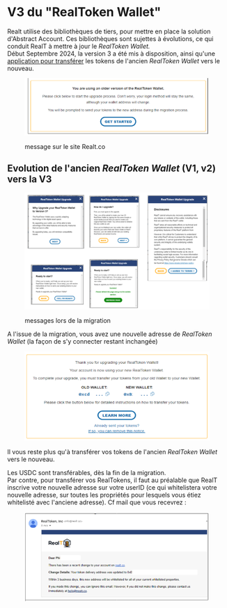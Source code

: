 # V3 du "RealToken Wallet"

Realt utilise des bibliothèques de tiers, pour mettre en place la solution d'Abstract Account. Ces bibliothèques sont sujettes à évolutions, ce qui conduit RealT à mettre à jour le _RealToken Wallet._\
Début Septembre 2024, la version 3 a été mis à disposition, ainsi qu'une [application pour transférer](application-de-transfert-a-partir-du-realtoken-wallet.md) les tokens de l'ancien _RealToken Wallet_ vers le nouveau.

<figure><img src="../../.gitbook/assets/image.png" alt="" width="509"><figcaption><p>message sur le site Realt.co</p></figcaption></figure>

## Evolution  de l'ancien _RealToken Wallet_ (V1, v2) vers la V3

<figure><img src="../../.gitbook/assets/image (1).png" alt=""><figcaption><p>messages lors de la migration</p></figcaption></figure>

A l'issue de la migration, vous avez une nouvelle adresse de _RealToken Wallet_ (la façon de s'y connecter restant inchangée)&#x20;

<figure><img src="../../.gitbook/assets/image (2).png" alt="" width="506"><figcaption></figcaption></figure>

Il vous reste plus qu'à transférer vos tokens de l'ancien _RealToken Wallet_ vers le nouveau.

Les USDC sont transférables, dès la fin de la migration. \
Par contre, pour transférer vos RealTokens, il faut au préalable que RealT inscrive votre nouvelle adresse sur votre userID (ce qui whitelistera votre nouvelle adresse, sur toutes les propriétés pour lesquels vous étiez whitelisté avec l'anciene adresse). Cf mail que vous recevrez :&#x20;

<figure><img src="../../.gitbook/assets/image (3).png" alt="" width="563"><figcaption></figcaption></figure>
